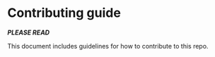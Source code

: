 # Contributing guide

***PLEASE READ***

This document includes guidelines for how to contribute to this repo.
